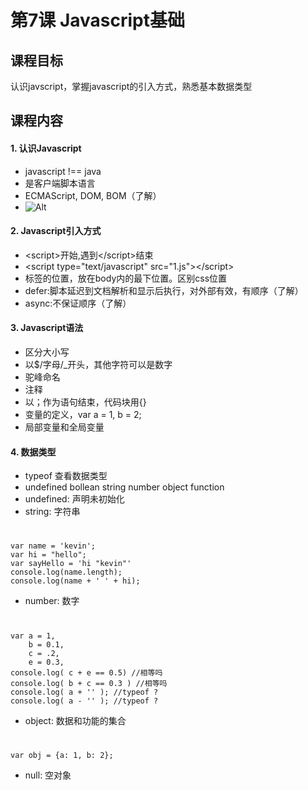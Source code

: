 # 第7课 Javascript基础

## 课程目标
认识javscript，掌握javascript的引入方式，熟悉基本数据类型

## 课程内容

#### 1. 认识Javascript
- javascript !== java
- 是客户端脚本语言
- ECMAScript, DOM, BOM（了解） 
- ![Alt ](http://g.hiphotos.baidu.com/baike/h%3D120/sign=74dff509728da977512f82298051f872/730e0cf3d7ca7bcb3409f115bf096b63f624a89d.jpg)

#### 2. Javascript引入方式
- \<script>开始,遇到\</script>结束
- \<script type="text/javascript" src="1.js">\</script>
- 标签的位置，放在body内的最下位置。区别css位置
- defer:脚本延迟到文档解析和显示后执行，对外部有效，有顺序（了解）
- async:不保证顺序（了解）

#### 3. Javascript语法
- 区分大小写
- 以$/字母/_开头，其他字符可以是数字
- 驼峰命名
- 注释
- 以；作为语句结束，代码块用{}
- 变量的定义，var a = 1, b = 2;
- 局部变量和全局变量

#### 4. 数据类型
- typeof 查看数据类型
- undefined bollean string number object function
- undefined: 声明未初始化
- string: 字符串

# 
    var name = 'kevin';
    var hi = "hello";
    var sayHello = 'hi "kevin"'
    console.log(name.length);
    console.log(name + ' ' + hi);
    
- number: 数字

#
    var a = 1,
        b = 0.1,
        c = .2,
        e = 0.3,
    console.log( c + e == 0.5) //相等吗
    console.log( b + c == 0.3 ) //相等吗
    console.log( a + '' ); //typeof ?
    console.log( a - '' ); //typeof ?
    
- object: 数据和功能的集合

#
    var obj = {a: 1, b: 2};
    
- null: 空对象 
